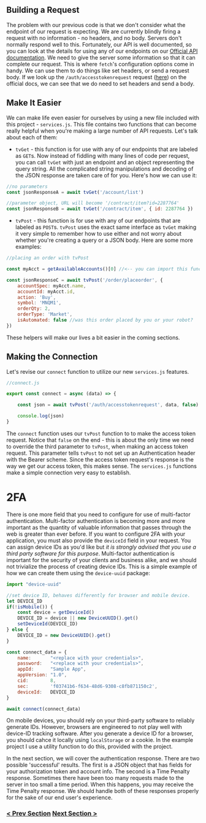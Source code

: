 ## Building a Request

The problem with our previous code is that we don't consider what the endpoint of our request is expecting.
We are currently blindly firing a request with no information - no headers, and no body.
Servers don't normally respond well to this. Fortunately, our API is well documented, so you can look at the details for using any of our endpoints on our [Official API documentation](https://api.tradovate.com). 
We need to give the server some information so that it can
complete our request. This is where `fetch`'s configuration options come in handy. We can use them to do things
like set headers, or send a request body. If we look up the `/auth/accesstokenrequest` request ([here](https://api.tradovate.com/#operation/accessTokenRequest)) on the official docs, we can see that we do need to set headers and send a body.


## Make It Easier
We can make life even easier for ourselves by using a new file included with this project - `services.js`. This file contains two functions
that can become really helpful when you're making a large number of API requests. Let's talk about each of them:

- `tvGet` - this function is for use with any of our endpoints that are labeled as `GET`s. Now instead of fiddling with many lines of code per request,
you can call `tvGet` with just an endpoint and an object representing the query string. All the complicated string manipulations and decoding of the JSON 
response are taken care of for you. Here's how we can use it:

```js
//no parameters
const jsonResponseA = await tvGet('/account/list')

//parameter object, URL will become '/contract/item?id=2287764'
const jsonResponseB = await tvGet('/contract/item', { id: 2287764 })
```

- `tvPost` - this function is for use with any of our endpoints that are labeled as `POST`s. `tvPost` uses the exact same interface as `tvGet` making
it very simple to remember how to use either and not worry about whether you're creating a query or a JSON body. Here are some more examples:

```js
//placing an order with tvPost

const myAcct = getAvailableAccounts()[0] //<-- you can import this function from storage.js

const jsonResponseC = await tvPost('/order/placeorder', {
    accountSpec: myAcct.name,
    accountId: myAcct.id,
    action: 'Buy',
    symbol: 'MNQM1',
    orderQty: 2,
    orderType: 'Market',
    isAutomated: false //was this order placed by you or your robot?
})
```

These helpers will make our lives a bit easier in the coming sections.

## Making the Connection
Let's revise our `connect` function to utilize our new `services.js` features.

```javascript
//connect.js

export const connect = async (data) => {

    const json = await tvPost('/auth/accesstokenrequest', data, false)

    console.log(json)
}

```
The `connect` function  uses our `tvPost` function to to make the access token request.
Notice that `false` on the end - this is about the only time we need to override the third parameter to `tvPost`, when making an access token request. This parameter tells `tvPost` to not set up an Authentication header with the Bearer scheme. Since the access token request's response is the way we get our access token, this makes sense. The `services.js` functions make a simple connection very easy to establish.

# 2FA
There is one more field that you need to configure for use of multi-factor authentication. Multi-factor authentication is becoming more and 
more important as the quantity of valuable information that passes through the web is greater than ever before. If you want to configure 2FA with your application, you must 
also provide the `deviceId` field in your request. You can assign device IDs as you'd like but _it is strongly advised that you use a third party
software for this purpose_. Multi-factor authentication is important for the security of your
clients and business alike, and we should not trivialize the process of creating device IDs. This is a simple example of how we can create them
using the `device-uuid` package:

```js
import "device-uuid"

//set device ID, behaves differently for browser and mobile device.
let DEVICE_ID
if(!isMobile()) {
    const device = getDeviceId()
    DEVICE_ID = device || new DeviceUUID().get()
    setDeviceId(DEVICE_ID)
} else {
    DEVICE_ID = new DeviceUUID().get()
}

const connect_data = {
    name:       "<replace with your credentials>",
    password:   "<replace with your credentials>",
    appId:      "Sample App",
    appVersion: "1.0",
    cid:        8,
    sec:        'f03741b6-f634-48d6-9308-c8fb871150c2',
    deviceId:   DEVICE_ID
}

await connect(connect_data)
```
On mobile devices, you should rely on your third-party software to reliably generate IDs. However, browsers are engineered to not play well with
device-ID tracking software. After you generate a device ID for a browser, you should cahce it locally using `localStorage` or a cookie. In the example
project I use a utility function to do this, provided with the project.

In the next section, we will cover the authentication response. There are two possible 'successful' results. The first is a JSON object that has fields 
for your authorization token and account info. The second is a Time Penalty response. Sometimes there have been too many requests made to the server in 
too small a time period. When this happens, you may receive the Time Penalty response. We should handle both of these responses properly for the sake of 
our end user's experience.

### [< Prev Section](https://github.com/tradovate/example-api-js/tree/main/tutorial/Access/EX-0-Access-Start) [Next Section >](https://github.com/tradovate/example-api-js/tree/main/tutorial/Access/EX-2-Storing-A-Token)
